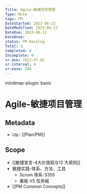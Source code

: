 ```yaml
---
Title: Agile-敏捷项目管理
Type: Note
tags: PM
DateStarted: 2023-06-23
DateModified: 2023-06-23
DateDue: 2023-08-12
DateDone:
status: PM Backlog
Total: 0
Completed: 0
Incomplete: 0
sr-due: 2023-07-02
sr-interval: 4
sr-ease: 280
---
```

mindmap-plugin: basic

# Agile-敏捷项目管理

## Metadata
- Up:: [[Plan/PM]]

## Scope
- [[敏捷宣言-4大价值观与12 大原则]]
- 敏捷实践-体系、方法、工具
	- Scrum 体系-3355
	- 看板 VS 任务板
- [[PM Common Concepts]]

